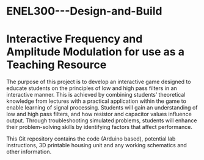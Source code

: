 # ENEL300---Design-and-Build
# Interactive Frequency and Amplitude Modulation for use as a Teaching Resource

The purpose of this project is to develop an interactive game designed to educate students on the principles of low and high pass filters in an interactive manner. This is achieved by combining students’ theoretical knowledge from lectures with a practical application within the game to enable learning of signal processing. Students will gain an understanding of low and high pass filters, and how resistor and capacitor values influence output. Through troubleshooting simulated problems, students will enhance their problem-solving skills by identifying factors that affect performance.

This Git repository contains the code (Arduino based), potential lab instructions, 3D printable housing unit and any working schematics and other information.
